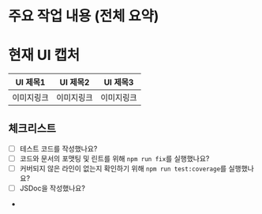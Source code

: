 <!-- PR 제목 [컨벤션][지라이슈키] 제목
예시) [FEAT][UHYU-1] 사용자 로그인 기능 구현 -->

# 주요 작업 내용 (전체 요약)
<!-- 이 PR이 무엇에 관한 것인지 명확하고 간결하게 설명해주세요. -->
<!-- 도입 이유 명확히 설명해주세요 -->

# 현재 UI 캡처

|UI 제목1|UI 제목2|UI 제목3|
|:--:|:--:|:--:|
|이미지링크|이미지링크|이미지링크|

## 체크리스트

- [ ] 테스트 코드를 작성했나요?
- [ ] 코드와 문서의 포맷팅 및 린트를 위해 `npm run fix`를 실행했나요?
- [ ] 커버되지 않은 라인이 없는지 확인하기 위해 `npm run test:coverage`를 실행했나요?
- [ ] JSDoc을 작성했나요?
-
